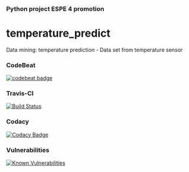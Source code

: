 ### Python project ESPE 4 promotion
# temperature_predict
Data mining: temperature prediction - Data set  from temperature sensor

### CodeBeat
[![codebeat badge](https://codebeat.co/badges/e21ec427-afdb-4de0-9add-5f6545b490c1)](https://codebeat.co/projects/github-com-wolverinetx-temperature_predict-master)

### Travis-CI
[![Build Status](https://travis-ci.org/wolverinetx/temperature_predict.svg?branch=master)](https://travis-ci.org/wolverinetx/temperature_predict)

### Codacy
[![Codacy Badge](https://api.codacy.com/project/badge/Grade/17197b9e843d4bb19728c4354203cbe2)](https://www.codacy.com/app/gabys_r92/temperature_predict?utm_source=github.com&amp;utm_medium=referral&amp;utm_content=wolverinetx/temperature_predict&amp;utm_campaign=Badge_Grade)

### Vulnerabilities              
[![Known Vulnerabilities](https://snyk.io/test/github/gabycuzme/snyk/badge.svg)](https://snyk.io/test/github/gabycuzme/snyk)
              
